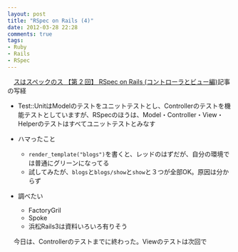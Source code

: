 ```yaml
---
layout: post
title: "RSpec on Rails (4)"
date: 2012-03-28 22:28
comments: true
tags: 
- Ruby
- Rails
- RSpec
---
```

　[スはスペックのス 【第 2 回】 RSpec on Rails (コントローラとビュー編)](http://jp.rubyist.net/magazine/?0023-Rspec)記事の写経

* Test::UnitはModelのテストをユニットテストとし、Controllerのテストを機能テストとしていますが、RSpecのほうは、Model・Controller・View・Helperのテストはすべてユニットテストとみなす
* ハマったこと
    * `render_template("blogs")`を書くと、レッドのはずだが、自分の環境では普通にグリーンになってる
    * 試してみたが、`blogs`と`blogs/show`と`show`と３つが全部OK。原因は分からず

* 調べたい
    * FactoryGril
    * Spoke
    * 浜松Rails3は資料いろいろ有りそう

　今日は、Controllerのテストまでに終わった。Viewのテストは次回で
